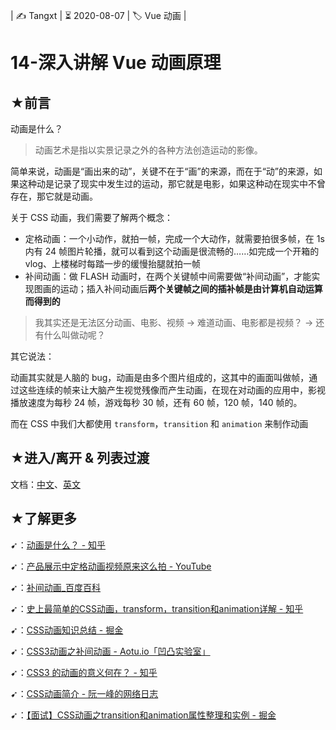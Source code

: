 | ✍️ Tangxt | ⏳ 2020-08-07 | 🏷️ Vue 动画 |

# 14-深入讲解 Vue 动画原理

## ★前言

动画是什么？

> 动画艺术是指以实景记录之外的各种方法创造运动的影像。

简单来说，动画是“画出来的动”，关键不在于“画”的来源，而在于“动”的来源，如果这种动是记录了现实中发生过的运动，那它就是电影，如果这种动在现实中不曾存在，那它就是动画。

关于 CSS 动画，我们需要了解两个概念：

- 定格动画：一个小动作，就拍一帧，完成一个大动作，就需要拍很多帧，在 1s 内有 24 帧图片轮播，就可以看到这个动画是很流畅的……如完成一个开箱的 vlog、上楼梯时每踏一步的缓慢抬腿就拍一帧
- 补间动画：做 FLASH 动画时，在两个关键帧中间需要做“补间动画”，才能实现图画的运动；插入补间动画后**两个关键帧之间的插补帧是由计算机自动运算而得到的**

> 我其实还是无法区分动画、电影、视频 -> 难道动画、电影都是视频？ -> 还有什么叫做动呢？

其它说法：

动画其实就是人脑的 bug，动画是由多个图片组成的，这其中的画面叫做帧，通过这些连续的帧来让大脑产生视觉残像而产生动画，在现在对动画的应用中，影视播放速度为每秒 24 帧，游戏每秒 30 帧，还有 60 帧，120 帧，140 帧的。

而在 CSS 中我们大都使用 `transform`，`transition` 和 `animation` 来制作动画

## ★进入/离开 & 列表过渡

文档：[中文](https://cn.vuejs.org/v2/guide/transitions.html)、[英文](https://vuejs.org/v2/guide/transitions.html)

## ★了解更多

➹：[动画是什么？ - 知乎](https://zhuanlan.zhihu.com/p/31987573)

➹：[产品展示中定格动画视频原来这么拍 - YouTube](https://www.youtube.com/watch?v=fxZajD5XRyI)

➹：[补间动画_百度百科](https://baike.baidu.com/item/%E8%A1%A5%E9%97%B4%E5%8A%A8%E7%94%BB)

➹：[史上最简单的CSS动画，transform，transition和animation详解 - 知乎](https://zhuanlan.zhihu.com/p/124706630)

➹：[CSS动画知识总结 - 掘金](https://juejin.im/post/6844904170479157256)

➹：[CSS3动画之补间动画 - Aotu.io「凹凸实验室」](https://aotu.io/notes/2016/05/06/Guide-To-Tween-Animation/index.html)

➹：[CSS3 的动画的意义何在？ - 知乎](https://www.zhihu.com/question/27849007)

➹：[CSS动画简介 - 阮一峰的网络日志](https://www.ruanyifeng.com/blog/2014/02/css_transition_and_animation.html)

➹：[【面试】CSS动画之transition和animation属性整理和实例 - 掘金](https://juejin.im/post/6844903796619870215)